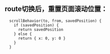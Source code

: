 ## route切换后，重置页面滚动位置：
```
  scrollBehavior(to, from, savedPosition) {
    if (savedPosition) {
      return savedPosition
    } else {
      return { x: 0, y: 0 }
    }
  }
```
